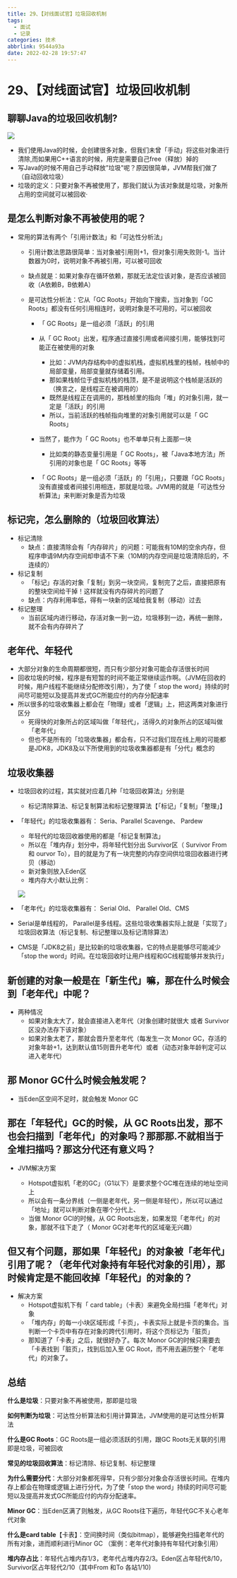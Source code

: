 ```yaml
---
title: 29、【对线面试官】垃圾回收机制
tags:
  - 面试
  - 记录
categories: 技术
abbrlink: 9544a93a
date: 2022-02-28 19:57:47
---
```

# 29、【对线面试官】垃圾回收机制

## 聊聊Java的垃圾回收机制?

![](https://cdn.jsdelivr.net/gh/swimminghao/picture@main/img/Xm317A_20211229152833.png)

- 我们使用Java的时候，会创建很多对象，但我们未曾「手动」将这些对象进行清除,而如果用C++语言的时候，用完是需要自己free（释放）掉的
- 写Java的时候不用自己手动释放”垃圾"呢？原因很简单，JVM帮我们做了（自动回收垃圾）
- 垃圾的定义：只要对象不再被使用了，那我们就认为该对象就是垃圾，对象所占用的空间就可以被回收·

## 是怎么判断对象不再被使用的呢？

- 常用的算法有两个「引用计数法」和「可达性分析法」

  - 引用计数法思路很简单：当对象被引用则+1，但对象引用失败则-1。当计数器为0时，说明对象不再被引用，可以被可回收

  - 缺点就是：如果对象存在循环依赖，那就无法定位该对象，是否应该被回收（A依赖B，B依赖A）

  - 是可达性分析法：它从「GC Roots」开始向下搜索，当对象到「GC Roots」都没有任何引用相连时，说明对象是不可用的，可以被回收

    - 「 GC Roots」是一组必须「活跃」的引用
    - 从「 GC Root」出发，程序通过直接引用或者间接引用，能够找到可能正在被使用的对象
    
      - 比如：JVM内存结构中的虚拟机栈，虚拟机栈里的栈帧，栈帧中的局部变量，局部变量就存储着引用。
      - 那如果栈帧位于虚拟机栈的栈顶，是不是说明这个栈帧是活跃的（换言之，是线程正在被调用的）
      - 既然是线程正在调用的，那栈帧里的指向「堆」的对象引用，就一定是「活跃」的引用
      - 所以，当前活跃的栈帧指向堆里的对象引用就可以是「 GC Roots」
    - 当然了，能作为「 GC Roots」也不单单只有上面那一块
        - 比如类的静态变量引用是「 GC Roots」，被「Java本地方法」所引用的对象也是「 GC Roots」等等
    - 「 GC Roots」是一组必须「活跃」的「引用」，只要跟「GC Roots」没有直接或者间接引用相连，那就是垃圾。JVM用的就是「可达性分析算法」来判断对象是否为垃圾

## 标记完，怎么删除的（垃圾回收算法）

- 标记清除
  - 缺点：直接清除会有「内存碎片」的问题：可能我有10M的空余内存，但程序申请9M内存空间却申请不下来（10M的内存空间是垃圾清除后的，不连续的）
- 标记复制
  - 「标记」存活的对象「复制」到另一块空间，复制完了之后，直接把原有的整块空间给干掉！这样就没有内存碎片的问题了
  - 缺点：内存利用率低，得有一块新的区域给我复制（移动）过去
- 标记整理
  - 当前区域内进行移动，存活对象一到一边，垃圾移到一边，再统一删除，就不会有内存碎片了

## 老年代、年轻代

- 大部分对象的生命周期都很短，而只有少部分对象可能会存活很长时间
- 回收垃圾的时候，程序是有短暂的时间不能正常继续运作啊。（JVM在回收的时候，用户线程不能继续分配修改引用），为了使「 stop the word」持续的时间尽可能短以及提高并发式GC所能应付的内存分配速率
- 所以很多的垃圾收集器上都会在「物理」或者「逻辑」上，把这两类对象进行区分
  - 死得快的对象所占的区域叫做「年轻代」，活得久的对象所占的区域叫做「老年代」
  - 但也不是所有的「垃圾收集器」都会有，只不过我们现在线上用的可能都是JDK8，JDK8及以下所使用到的垃圾收集器都是有「分代」概念的

## 垃圾收集器

- 垃圾回收的过程，其实就对应着几种「垃圾回收算法」分别是

  - 标记清除算法、标记复制算法和标记整理算法【「标记」「复制」「整理」】

- 「年轻代」的垃圾收集器有： Seria、Parallel Scavenge、 Pardew

  - 年轻代的垃圾回收器使用的都是「标记复制算法」
  - 所以在「堆内存」划分中，将年轻代划分出 Survivor区（ Survivor From和 ourvor To），目的就是为了有一块完整的内存空间供垃圾回收器进行拷贝（移动）
  - 新对象则放入Eden区
  - 堆内存大小默认比例：
  
  ![](https://cdn.jsdelivr.net/gh/swimminghao/picture@main/img/6qtuUz_20211229160130.png)
  
- 「老年代」的垃圾收集器有： Serial Old、 Parallel Old、CMS

- Serial是单线程的， Parallel是多线程。这些垃圾收集器实际上就是「实现了」垃圾回收算法（标记复制、标记整理以及标记清除算法）

- CMS是「JDK8之前」是比较新的垃圾收集器，它的特点是能够尽可能减少「stop the word」时间。在垃圾回收时让用户线程和GC线程能够并发执行」

## 新创建的对象一般是在「新生代」嘛，那在什么时候会到「老年代」中呢？

- 两种情况
  - 如果对象太大了，就会直接进入老年代（对象创建时就很大 或者 Survivor区没办法存下该对象）
  - 如果对象太老了，那就会晋升至老年代（每发生一次 Monor GC，存活的对象年龄+1，达到默认值15则晋升老年代）或者（动态对象年龄判定可以进入老年代）

## 那 Monor GC什么时候会触发呢？

- 当Eden区空间不足时，就会触发 Monor GC

## 那在「年轻代」GC的时候，从 GC Roots出发，那不也会扫描到「老年代」的对象吗？那那那.不就相当于全堆扫描吗？那这分代还有意义吗？

- JVM解决方案

  - Hotspot虚拟机「老的GC」（G1以下）是要求整个GC堆在连续的地址空间上
  - 所以会有一条分界线（一侧是老年代，另一侧是年轻代），所以可以通过「地址」就可以判断对象在哪个分代上、
  - 当做 Monor GCI的时候，从 GC Roots出发，如果发现「老年代」的对象，那就不往下走了（ Monor GC对老年代的区域毫无兴趣）

## 但又有个问题，那如果「年轻代」的对象被「老年代」引用了呢？（老年代对象持有年轻代对象的引用），那时候肯定是不能回收掉「年轻代」的对象的？

- 解决方案
  - Hotspot虚拟机下有「 card table」（卡表）来避免全局扫描「老年代」对象
  - 「堆内存」的每一小块区域形成「卡页」，卡表实际上就是卡页的集合。当判断一个卡页中有存在对象的跨代引用时，将这个页标记为「脏页」
  - 那知道了「卡表」之后，就很好办了。每次 Monor GC的时候只需要去「卡表找到「脏页」，找到后加入至 GC Root，而不用去遍历整个「老年代」的对象了。

## 总结

**什么是垃圾**：只要对象不再被使用，那即是垃圾

**如何判断为垃圾**：可达性分析算法和引用计算算法，JVM使用的是可达性分析算法

**什么是GC Roots**：GC Roots是一组必须活跃的引用，跟GC Roots无关联的引用即是垃圾，可被回收

**常见的垃圾回收算法**：标记清除、标记复制、标记整理

**为什么需要分代**：大部分对象都死得早，只有少部分对象会存活很长时间。在堆内存上都会在物理或逻辑上进行分代，为了使「stop the word」持续的时间尽可能短以及提高并发式GC所能应付的内存分配速率。

**Minor GC**：当Eden区满了则触发，从GC Roots往下遍历，年轻代GC不关心老年代对象

**什么是card table**【卡表】：空间换时间（类似bitmap），能够避免扫描老年代的所有对象，进而顺利进行Minor GC （案例：老年代对象持有年轻代对象引用）

**堆内存占比**：年轻代占堆内存1/3，老年代占堆内存2/3。Eden区占年轻代8/10，Survivor区占年轻代2/10（其中From 和To 各站1/10)
